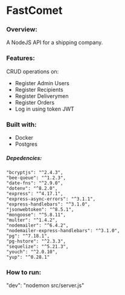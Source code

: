 # FastComet

### Overview:
A NodeJS API for a shipping company. 

### Features:

CRUD operations on:

* Register Admin Users
* Register Recipients
* Register Deliverymen
* Register Orders
* Log in using token JWT

### Built with:

* Docker
* Postgres

##### Depedencies:

    "bcryptjs": "^2.4.3",
    "bee-queue": "^1.2.3",
    "date-fns": "^2.9.0",
    "dotenv": "^8.2.0",
    "express": "^4.17.1",
    "express-async-errors": "^3.1.1",
    "express-handlebars": "^3.1.0",
    "jsonwebtoken": "^8.5.1",
    "mongoose": "^5.8.11",
    "multer": "^1.4.2",
    "nodemailer": "^6.4.2",
    "nodemailer-express-handlebars": "^3.1.0",
    "pg": "^7.18.1",
    "pg-hstore": "^2.3.3",
    "sequelize": "^5.21.3",
    "youch": "^2.0.10",
    "yup": "^0.28.1"

### How to run:

"dev": "nodemon src/server.js"
